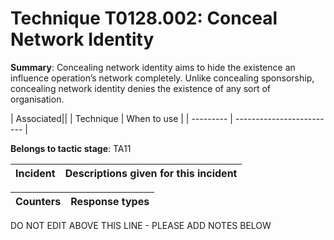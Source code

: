 # Technique T0128.002: Conceal Network Identity

**Summary**: Concealing network identity aims to hide the existence an influence operation’s network completely. Unlike concealing sponsorship, concealing network identity denies the existence of any sort of organisation.


| Associated||
| Technique | When to use |
| --------- | ------------------------- |


**Belongs to tactic stage**: TA11


| Incident | Descriptions given for this incident |
| -------- | -------------------- |



| Counters | Response types |
| -------- | -------------- |


DO NOT EDIT ABOVE THIS LINE - PLEASE ADD NOTES BELOW